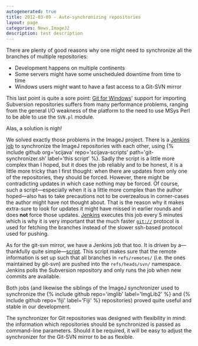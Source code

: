 ```yaml
---
autogenerated: true
title: 2012-03-09 - Auto-synchronizing repositories
layout: page
categories: News,ImageJ2
description: test description
---
```


There are plenty of good reasons why one might need to synchronize all the branches of multiple repositories:

-   Development happens on multiple continents
-   Some servers might have some unscheduled downtime from time to time
-   Windows users might want to have a fast access to a Git-SVN mirror

This last point is quite a sore point: [Git for Windows](http://msysgit.github.io/)' support for importing Subversion repositories suffers from many performance problems, ranging from the general I/O weakness of the platform to the need to use MSys Perl to be able to use the `SVN.pl` module.

Alas, a solution is nigh!

We solved exactly those problems in the ImageJ project. There is a [Jenkins job](http://jenkins.imagej.net/view/Synchronizers/job/ImageJ-synchronizer/) to synchronize the ImageJ repositories with each other, using {% include github org='scijava' repo='scijava-scripts' path='git-synchronizer.sh' label='this script' %}. Sadly the script is a little more complex than I hoped, but it does the job reliably and to be honest, it is a little more tricky than I first thought: when there are updates from only one of the repositories, they should be forced. However, there might be contradicting updates in which case nothing may be forced. Of course, such a script—especially when it is a little more complex than the author hoped—also has to take precautions not to be overzealous in corner-cases the author might have not thought about. That is the reason why it makes extra-sure to look for updates it might have missed in earlier rounds and does **not** force those updates. [Jenkins](/develop/jenkins) executes this job every 5 minutes which is why it is very important that the much faster [`git://`](Git___) protocol is used for fetching the branches instead of the slower ssh-based protocol used for pushing.

As for the git-svn mirror, we have a Jenkins job that too. It is driven by a—thankfully quite simple—[script](https://github.com/imagej/imagej/blob/9227a1048426dc2c1b312be4e8a80c1b726a04ce%5E/bin/jenkins-git-job.sh). This script makes sure that the remote information is set up such that all branches in `refs/remotes/` (i.e. the ones maintained by git-svn) are pushed into the `refs/heads/svn/` namespace. Jenkins polls the Subversion repository and only runs the job when new commits are available.

Both jobs (and likewise the siblings of the ImageJ synchronizer used to synchronize the {% include github repo='imglib' label='ImgLib2' %} and {% include github repo='fiji' label='Fiji' %} repositories) proved quite useful and stable in our development.

The synchronizer for Git repositories was designed with flexibility in mind: the information which repositories should be synchronized is passed as command-line parameters. Should it be required, it will be easy to adjust the synchronizer for the Git-SVN mirror to be as flexible.

 
